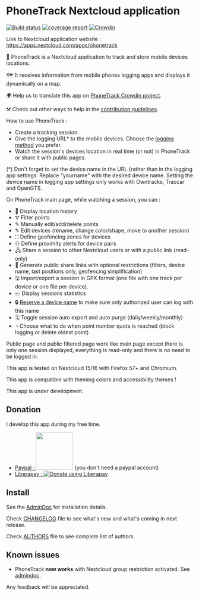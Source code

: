 # PhoneTrack Nextcloud application

[![Build status](https://gitlab.com/eneiluj/phonetrack-oc/badges/master/build.svg)](https://gitlab.com/eneiluj/phonetrack-oc/commits/master)
[![coverage report](https://gitlab.com/eneiluj/phonetrack-oc/badges/master/coverage.svg)](https://eneiluj.gitlab.io/phonetrack-oc/coverage/)
[![Crowdin](https://d322cqt584bo4o.cloudfront.net/phonetrack/localized.svg)](https://crowdin.com/project/phonetrack)

Link to Nextcloud application website : https://apps.nextcloud.com/apps/phonetrack

📱 PhoneTrack is a Nextcloud application to track
and store mobile devices locations.

🗺   It receives information from mobile phones logging apps
and displays it dynamically on a map.

🌍 Help us to translate this app on [PhoneTrack Crowdin project](https://crowdin.com/project/phonetrack).

⚒ Check out other ways to help in the [contribution guidelines](https://gitlab.com/eneiluj/phonetrack-oc/blob/master/CONTRIBUTING.md).

How to use PhoneTrack :

* Create a tracking session.
* Give the logging URL\* to the mobile devices. Choose the [logging method](https://gitlab.com/eneiluj/phonetrack-oc/wikis/userdoc#logging-methods) you prefer.
* Watch the session's devices location in real time (or not) in PhoneTrack or share it with public pages.

(\*) Don't forget to set the device name in the URL (rather than in the logging app settings. Replace "yourname" with the desired device name.
Setting the device name in logging app settings only works with Owntracks, Traccar and OpenGTS.

On PhoneTrack main page, while watching a session, you can :

* 📍 Display location history
* ⛛  Filter points
* ✎  Manually edit/add/delete points
* ✎  Edit devices (rename, change color/shape, move to another session)
* ⛶  Define geofencing zones for devices
* ⚇  Define proximity alerts for device pairs
* 🖧  Share a session to other Nextcloud users or with a public link (read-only)
* 🔗 Generate public share links with optional restrictions (filters, device name, last positions only, geofencing simplification)
* 🖫  Import/export a session in GPX format (one file with one track per device or one file per device).
* 🗠  Display sessions statistics
* 🔒 [Reserve a device name](https://gitlab.com/eneiluj/phonetrack-oc/wikis/userdoc#device-name-reservation) to make sure only authorized user can log with this name
* 🗓 Toggle session auto export and auto purge (daily/weekly/monthly)
* ◔  Choose what to do when point number quota is reached (block logging or delete oldest point)

Public page and public filtered page work like main page except there is only one session displayed, everything is read-only and there is no need to be logged in.

This app is tested on Nextcloud 15/16 with Firefox 57+ and Chromium.

This app is compatible with theming colors and accessibility themes !

This app is under development.

## Donation

I develop this app during my free time.

* [Paypal : <img src="https://gitlab.com/eneiluj/phonetrack-android/wikis/uploads/3ef4665a2c25662265681d6304f71b43/paypal-donate-button.png" width="100"/>](https://www.paypal.com/cgi-bin/webscr?cmd=_s-xclick&hosted_button_id=66PALMY8SF5JE) (you don't need a paypal account)
* [Liberapay : ![Donate using Liberapay](https://liberapay.com/assets/widgets/donate.svg)](https://liberapay.com/eneiluj/donate)

## Install

See the [AdminDoc](https://gitlab.com/eneiluj/phonetrack-oc/wikis/admindoc) for installation details.

Check [CHANGELOG](https://gitlab.com/eneiluj/phonetrack-oc/blob/master/CHANGELOG.md#change-log) file to see what's new and what's coming in next release.

Check [AUTHORS](https://gitlab.com/eneiluj/phonetrack-oc/blob/master/AUTHORS.md#authors) file to see complete list of authors.

## Known issues

* PhoneTrack **now works** with Nextcloud group restriction activated. See [admindoc](https://gitlab.com/eneiluj/phonetrack-oc/wikis/admindoc#issue-with-phonetrack-restricted-to-some-groups-in-nextcloud).

Any feedback will be appreciated.
